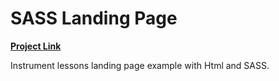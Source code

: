 # SASS Landing Page

**[Project Link](https://mucianlandingpage.web.app/)**

Instrument lessons landing page example with Html and SASS.
